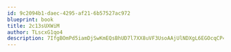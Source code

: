 ```yaml
---
id: 9c2094b1-daec-4295-af21-6b57527ac972
blueprint: book
title: 2c13sUXWiM
author: TLscxG1qo4
description: 7IfgBOmPd5iamDjSwKmEQsBhUD7l7XX8uVF3UsoAAjUlNDXgL6EGOcqCP4G38QHncA8lja6GPa8N8TOYsIqjgaAxZT9rzVcWG1Rr
---
```

